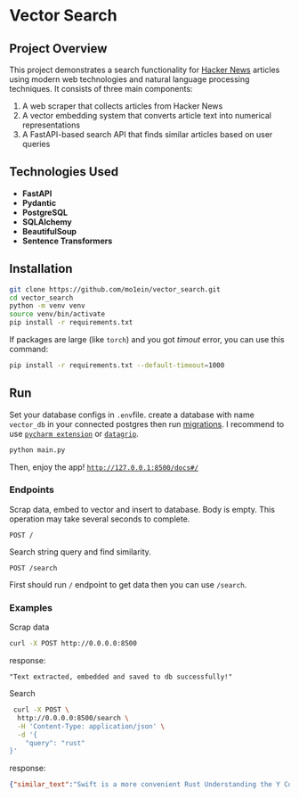 # Vector Search

## Project Overview

This project demonstrates a search functionality for [Hacker News](https://news.ycombinator.com/) articles using modern web technologies and natural language processing techniques. It consists of three main components:

1. A web scraper that collects articles from Hacker News
2. A vector embedding system that converts article text into numerical representations
3. A FastAPI-based search API that finds similar articles based on user queries

## Technologies Used

- **FastAPI**
- **Pydantic**
- **PostgreSQL**
- **SQLAlchemy**
- **BeautifulSoup**
- **Sentence Transformers**

## Installation
```bash
git clone https://github.com/mo1ein/vector_search.git
cd vector_search
python -m venv venv
source venv/bin/activate
pip install -r requirements.txt
```
If packages are large (like `torch`) and you got _timout_ error, you can use this command:
```bash
pip install -r requirements.txt --default-timeout=1000
```

## Run
Set your database configs in `.env`file. create a database with name `vector_db` in your connected postgres then run [migrations](migrations/init.up.sql).
I recommend to use [`pycharm extension`](https://www.jetbrains.com/help/pycharm/relational-databases.html) or [`datagrip`](https://www.jetbrains.com/datagrip/).
```bash
python main.py
```
Then, enjoy the app!
[`http://127.0.0.1:8500/docs#/`](http://127.0.0.1:8500/docs#/)

### Endpoints
Scrap data, embed to vector and insert to database. Body is empty. This operation may take several seconds to complete.
```
POST /
```

Search string query and find similarity.
```
POST /search
```
First should run `/` endpoint to get data then you can use `/search`.

### Examples

Scrap data
```bash
curl -X POST http://0.0.0.0:8500
```
response:
```text
"Text extracted, embedded and saved to db successfully!" 
```

Search
```bash
 curl -X POST \
  http://0.0.0.0:8500/search \
  -H 'Content-Type: application/json' \
  -d '{
    "query": "rust"
}'
```
response:
```json
{"similar_text":"Swift is a more convenient Rust Understanding the Y Combinator"}
```

